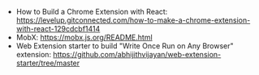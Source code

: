 - How to Build a Chrome Extension with React: https://levelup.gitconnected.com/how-to-make-a-chrome-extension-with-react-129cdcbf1414
- MobX: https://mobx.js.org/README.html
- Web Extension starter to build "Write Once Run on Any Browser" extension: https://github.com/abhijithvijayan/web-extension-starter/tree/master
